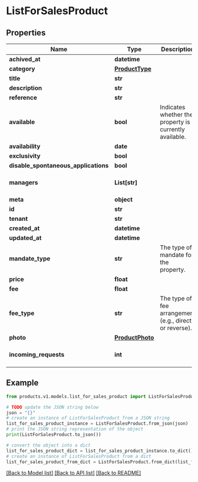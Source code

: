 # ListForSalesProduct


## Properties

Name | Type | Description | Notes
------------ | ------------- | ------------- | -------------
**achived_at** | **datetime** |  | [optional] 
**category** | [**ProductType**](ProductType.md) |  | [optional] 
**title** | **str** |  | [optional] 
**description** | **str** |  | [optional] 
**reference** | **str** |  | [optional] 
**available** | **bool** | Indicates whether the property is currently available. | [optional] [default to True]
**availability** | **date** |  | [optional] 
**exclusivity** | **bool** |  | [optional] 
**disable_spontaneous_applications** | **bool** |  | [optional] 
**managers** | **List[str]** |  | [optional] [default to []]
**meta** | **object** |  | [optional] 
**id** | **str** |  | 
**tenant** | **str** |  | 
**created_at** | **datetime** |  | 
**updated_at** | **datetime** |  | 
**mandate_type** | **str** | The type of mandate for the property. | [optional] [default to 'sales']
**price** | **float** |  | [optional] 
**fee** | **float** |  | [optional] 
**fee_type** | **str** | The type of fee arrangement (e.g., direct or reverse). | [optional] [default to 'direct']
**photo** | [**ProductPhoto**](ProductPhoto.md) |  | [optional] 
**incoming_requests** | **int** |  | [optional] [default to 0]

## Example

```python
from products.v1.models.list_for_sales_product import ListForSalesProduct

# TODO update the JSON string below
json = "{}"
# create an instance of ListForSalesProduct from a JSON string
list_for_sales_product_instance = ListForSalesProduct.from_json(json)
# print the JSON string representation of the object
print(ListForSalesProduct.to_json())

# convert the object into a dict
list_for_sales_product_dict = list_for_sales_product_instance.to_dict()
# create an instance of ListForSalesProduct from a dict
list_for_sales_product_from_dict = ListForSalesProduct.from_dict(list_for_sales_product_dict)
```
[[Back to Model list]](../README.md#documentation-for-models) [[Back to API list]](../README.md#documentation-for-api-endpoints) [[Back to README]](../README.md)


